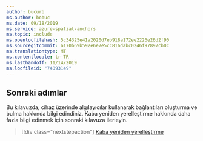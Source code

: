 ```yaml
---
author: bucurb
ms.author: bobuc
ms.date: 09/18/2019
ms.service: azure-spatial-anchors
ms.topic: include
ms.openlocfilehash: 5c34325e41a2020d7eb918a172ee2226e26d2f90
ms.sourcegitcommit: a170b69b592e6e7e5cc816dabc0246f97897cb0c
ms.translationtype: MT
ms.contentlocale: tr-TR
ms.lasthandoff: 11/14/2019
ms.locfileid: "74093149"
---
```

## <a name="next-steps"></a>Sonraki adımlar

Bu kılavuzda, cihaz üzerinde algılayıcılar kullanarak bağlantıları oluşturma ve bulma hakkında bilgi edindiniz. Kaba yeniden yerelleştirme hakkında daha fazla bilgi edinmek için sonraki kılavuza ilerleyin.

> [!div class="nextstepaction"]
> [Kaba yeniden yerelleştirme](/azure/spatial-anchors/concepts/coarse-reloc/)
